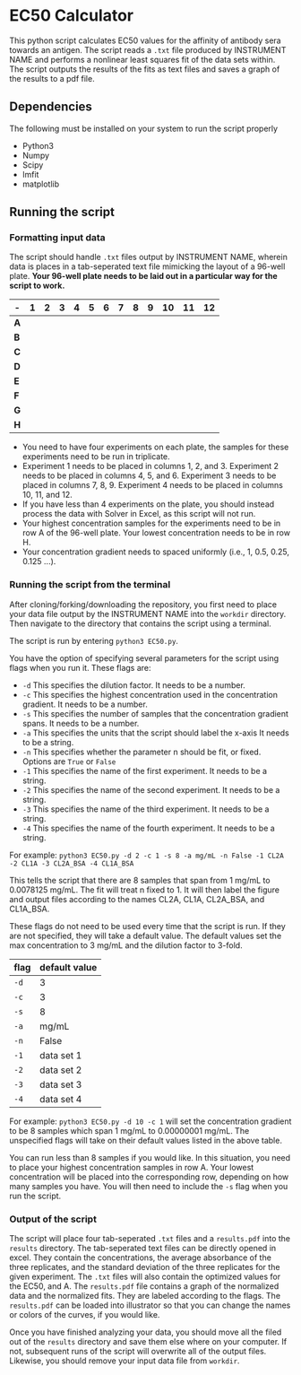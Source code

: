 # EC50 Calculator

This python script calculates EC50 values for the affinity of antibody sera towards an antigen. The script reads a `.txt` file produced by INSTRUMENT NAME and performs a nonlinear least squares fit of the data sets within. The script outputs the results of the fits as text files and saves a graph of the results to a pdf file.

## Dependencies

The following must be installed on your system to run the script properly

- Python3
- Numpy
- Scipy
- lmfit
- matplotlib

## Running the script

### Formatting input data

The script should handle `.txt` files output by INSTRUMENT NAME, wherein data is places in a tab-seperated text file mimicking the layout of a 96-well plate. **Your 96-well plate needs to be laid out in a particular way for the script to work.**


| - | 1 | 2 | 3 | 4 | 5 | 6 | 7 | 8 | 9 | 10 | 11 | 12 |
| --- | --- | --- | --- | --- | --- | --- | --- | --- | --- | --- | --- | --- |
| **A** |  |  |  |  |  |  |  |  |  |  |  |  |
| **B** | | | | | | | | | | | | |
| **C** | | | | | | | | | | | | |
| **D** | | | | | | | | | | | | |
| **E** | | | | | | | | | | | | |
| **F** | | | | | | | | | | | | |
| **G** | | | | | | | | | | | | |
| **H** | | | | | | | | | | | | | |

- You need to have four experiments on each plate, the samples for these experiments need to be run in triplicate.
- Experiment 1 needs to be placed in columns 1, 2, and 3. Experiment 2 needs to be placed in columns 4, 5, and 6. Experiment 3 needs to be placed in columns 7, 8, 9. Experiment 4 needs to be placed in columns 10, 11, and 12.
- If you have less than 4 experiments on the plate, you should instead process the data with Solver in Excel, as this script will not run.
- Your highest concentration samples for the experiments need to be in row A of the 96-well plate. Your lowest concentration needs to be in row H.
- Your concentration gradient needs to spaced uniformly (i.e., 1, 0.5, 0.25, 0.125 ...).

### Running the script from the terminal

After cloning/forking/downloading the repository, you first need to place your data file output by the INSTRUMENT NAME into the `workdir` directory. Then navigate to the directory that contains the script using a terminal.

The script is run by entering `python3 EC50.py`.

You have the option of specifying several parameters for the script using flags when you run it. These flags are:

- `-d` This specifies the dilution factor. It needs to be a number.
- `-c` This specifies the highest concentration used in the concentration gradient. It needs to be a number.
- `-s` This specifies the number of samples that the concentration gradient spans. It needs to be a number.
- `-a` This specifies the units that the script should label the x-axis It needs to be a string.
- `-n` This specifies whether the parameter n should be fit, or fixed. Options are `True` or `False`
- `-1` This specifies the name of the first experiment. It needs to be a string.
- `-2` This specifies the name of the second experiment. It needs to be a string.
- `-3` This specifies the name of the third experiment. It needs to be a string.
- `-4` This specifies the name of the fourth experiment. It needs to be a string.

For example: `python3 EC50.py -d 2 -c 1 -s 8 -a mg/mL -n False -1 CL2A -2 CL1A -3 CL2A_BSA -4 CL1A_BSA`

This tells the script that there are 8 samples that span from 1 mg/mL to 0.0078125 mg/mL. The fit will treat n fixed to 1. It will then label the figure and output files according to the names CL2A, CL1A, CL2A_BSA, and CL1A_BSA.

These flags do not need to be used every time that the script is run. If they are not specified, they will take a default value. The default values set the max concentration to 3 mg/mL and the dilution factor to 3-fold.

| flag | default value |
| --- | --- |
| `-d` | 3 |
| `-c` | 3 |
| `-s` | 8 |
| `-a` | mg/mL |
| `-n` | False |
| `-1` | data set 1 |
| `-2` | data set 2 |
| `-3` | data set 3 |
| `-4` | data set 4 |

For example: `python3 EC50.py -d 10 -c 1` will set the concentration gradient to be 8 samples which span 1 mg/mL to 0.00000001 mg/mL. The unspecified flags will take on their default values listed in the above table.

You can run less than 8 samples if you would like. In this situation, you need to place your highest concentration samples in row A. Your lowest concentration will be placed into the corresponding row, depending on how many samples you have. You will then need to include the `-s` flag when you run the script.


### Output of the script

The script will place four tab-seperated `.txt` files and a `results.pdf` into the `results` directory. The tab-seperated text files can be directly opened in excel. They contain the concentrations, the average absorbance of the three replicates, and the standard deviation of the three replicates for the given experiment. The `.txt` files will also contain the optimized values for the EC50, and A. The `results.pdf` file contains a graph of the normalized data and the normalized fits. They are labeled according to the flags. The `results.pdf` can be loaded into illustrator so that you can change the names or colors of the curves, if you would like.

Once you have finished analyzing your data, you should move all the filed out of  the `results` directory and save them else where on your computer. If not, subsequent runs of the script will overwrite all of the output files. Likewise, you should remove your input data file from `workdir`.
